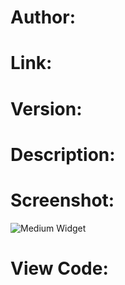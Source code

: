 # Author:
# Link:
# Version:
# Description:
# Screenshot:
![Medium Widget](https://github.com/0507spc/ScriptStore/main/Widgets/RedditViewer/medium.jpg?raw=true)
# View Code:
